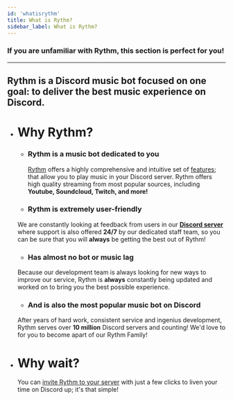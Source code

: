 ```yaml
---
id: 'whatisrythm'
title: What is Rythm?
sidebar_label: What is Rythm?
---
```

### If you are unfamiliar with Rythm, this section is perfect for you!
--- 
 ## Rythm is a Discord music bot focused on one goal: **to deliver the best music experience on Discord.**
   


 - # Why Rythm?
   - ### Rythm is a music bot dedicated to you
     [Rythm](https://rythmbot.co/) offers a highly comprehensive and intuitive set of [features](https://rythmbot.co/features#list); that allow you to play music in your Discord server. Rythm offers high quality streaming from most popular sources, including **Youtube, Soundcloud, Twitch, and more!**  
   - ### Rythm is extremely user-friendly
    We are constantly looking at feedback from users in our **[Discord server](https://rythmbot.co/support)** where support is also offered __**24/7**__ by our dedicated staff team, so you can be sure that you will **always** be getting the best out of Rythm!

   - ### Has almost no bot or music lag
    Because our development team is always looking for new ways to improve our service, Rythm is __**always**__ constantly being updated and worked on to bring you the best possible experience.

   - ### And is also the most popular music bot on Discord
    After years of hard work, consistent service and ingenius development, Rythm serves over __**10 million**__ Discord servers and counting! We'd love to for you to become apart of our Rythm Family!
    
 - # Why wait?
   You can [invite Rythm to your server](https://rythmbot.co/invite) with just a few clicks to liven your time on Discord up; it's that simple! 